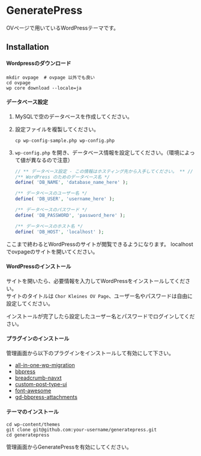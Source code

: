 # GeneratePress
OVページで用いているWordPressテーマです。

## Installation

#### Wordpressのダウンロード
```
mkdir ovpage  # ovpage 以外でも良い
cd ovpage
wp core download --locale=ja
```

#### データベース設定
1. MySQLで空のデータベースを作成してください。
1. 設定ファイルを複製してください。
    ```
    cp wp-config-sample.php wp-config.php
    ```
1. `wp-config.php` を開き、データベース情報を設定してください。（環境によって値が異なるので注意）
    
    ```php
    // ** データベース設定 - この情報はホスティング先から入手してください。 ** //
    /** WordPress のためのデータベース名 */
    define( 'DB_NAME', 'database_name_here' );
    
    /** データベースのユーザー名 */
    define( 'DB_USER', 'username_here' );
    
    /** データベースのパスワード */
    define( 'DB_PASSWORD', 'password_here' );
    
    /** データベースのホスト名 */
    define( 'DB_HOST', 'localhost' );
    ```

ここまで終わるとWordPressのサイトが閲覧できるようになります。
localhostでovpageのサイトを開いてください。

#### WordPressのインストール
サイトを開いたら、必要情報を入力してWordPressをインストールしてください。  
サイトのタイトルは `Chor Kleines OV Page`、ユーザー名やパスワードは自由に設定してください。

インストールが完了したら設定したユーザー名とパスワードでログインしてください。


#### プラグインのインストール

管理画面から以下のプラグインをインストールして有効にして下さい。

* [all-in-one-wp-migration](https://ja.wordpress.org/plugins/all-in-one-wp-migration/)
* [bbpress](https://ja.wordpress.org/plugins/bbpress/)
* [breadcrumb-navxt](https://ja.wordpress.org/plugins/breadcrumb-navxt/)
* [custom-post-type-ui](https://ja.wordpress.org/plugins/custom-post-type-ui/)
* [font-awesome](https://ja.wordpress.org/plugins/font-awesome/)
* [gd-bbpress-attachments](https://ja.wordpress.org/plugins/gd-bbpress-attachments/)

#### テーマのインストール

```
cd wp-content/themes
git clone git@github.com:your-username/generatepress.git
cd generatepress
```

管理画面からGeneratePressを有効にしてください。

